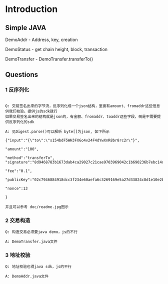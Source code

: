 # Introduction
## Simple JAVA

DemoAddr     - Address, key, creation

DemoStatus   - get chain height, block, transaction

DemoTransfer - DemoTransfer.transferTo()

## Questions

### 1 反序列化

```

Q: 交易签名出来的字节流，反序列化成一个json结构，里面有amount、fromaddr这些信息供我们校验。提供js的sdk就行
如果交易签名出来的结构就是json的，有金额、fromaddr、toaddr这些字段，倒是不需要提供反序列化的sdk

A: 见Digest.parse()可以解析 byte[]为json, 如下所示

{"input":"{\"to\":\"s154bdF5WH3FXGo4v24F4dYwXnR8br8rc2r\"}",

"amount":"100",

"method":"transferTo",
"signature":"8d9468783b1673dab4ca29027c21cae9703969042c1b690236b7ebc14d9b00ba48d154a4895d247a6192d5efad22be8199c98d0d52fee4685363673aa241d346",

"fee":"0.1",

"publicKey":"02c7946884918dcc3f234e60aefa6c3269169e5a27d33824c8d1e10e2b7746e89d",

"nonce":13

}

并且可以参考 doc/readme.jpg图示

```

### 2 交易构造

```
Q: 构造交易必须要java demo，js的不行

A: DemoTransfer.java文件

```


### 3 地址校验

```
Q: 地址校验也得java sdk，js的不行

A: DemoAddr.java文件

```


